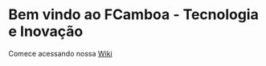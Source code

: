 # Bem vindo ao FCamboa - Tecnologia e Inovação

Comece acessando nossa [Wiki](https://github.com/FCamboa/.github/wiki)